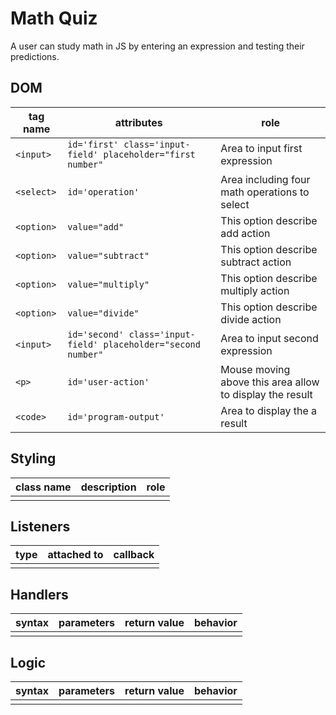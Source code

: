 # Math Quiz

A user can study math in JS by entering an expression and testing their predictions.

## DOM

| tag name | attributes | role |
| --- | --- | --- |
|`<input>` |`id='first' class='input-field' placeholder="first number"` | Area to input first expression |
|`<select>` |`id='operation'` | Area including four math operations to select|
|`<option>` |`value="add"` |This option describe add action |
|`<option>` |`value="subtract"` | This option describe subtract action|
|`<option>` |`value="multiply"` | This option describe multiply action |
|`<option>` |`value="divide"` |This option describe divide action |
|`<input>` |`id='second' class='input-field' placeholder="second number"` |Area to input second expression |
|`<p>` |`id='user-action'` | Mouse moving above this area allow to display the result|
|`<code>` | `id='program-output'`| Area to display the a result|

## Styling

| class name | description | role |
| --- | --- | --- |
| | | |

## Listeners

| type | attached to | callback |
| --- | --- | --- |
| | | |

## Handlers

| syntax | parameters | return value | behavior |
| --- | --- | --- | --- |
| | | | |

## Logic

| syntax | parameters | return value | behavior |
| --- | --- | --- | --- |
| | | | |

